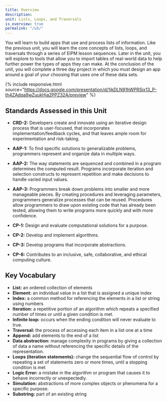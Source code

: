 ```yaml
---
title: Overview
description:
unit: Lists, Loops, and Traversals
is_overview: true
permalink: "/u5/"
---
```


You will learn to build apps that use and process lists of information. Like the previous unit, you will learn the core concepts of lists, loops, and traversals through a series of EIPM lesson sequences. Later in the unit, you will explore to tools that allow you to import tables of real-world data to help further power the types of apps they can make. At the conclusion of the unit, you will complete a three day project in which you must design an app around a goal of your choosing that uses one of these data sets.

{% include responsive.html source="https://docs.google.com/presentation/d/1jkDLN91hWPRSix13_P-th4ZAdqa9wZuukHja2PPZ32A/preview" %}

## Standards Assessed in this Unit

- **CRD-2:** Developers create and innovate using an iterative design process that is user-focused, that incorporates implementation/feedback cycles, and that leaves ample room for experimentation and risk-taking.
- **AAP-1:** To find specific solutions to generalizable problems, programmers represent and organize data in multiple ways.
- **AAP-2:** The way statements are sequenced and combined in a program determines the computed result. Programs incorporate iteration and selection constructs to represent repetition and make decisions to handle varied input values.
- **AAP-3:** Programmers break down problems into smaller and more manageable pieces. By creating procedures and leveraging parameters, programmers generalize processes that can be reused. Procedures allow programmers to draw upon existing code that has already been tested, allowing them to write programs more quickly and with more confidence.

- **CP-1:** Design and evaluate computational solutions for a purpose.
- **CP-2:** Develop and implement algorithms.
- **CP-3:** Develop programs that incorporate abstractions.
- **CP-6:** Contributes to an inclusive, safe, collaborative, and ethical computing culture.

## Key Vocabulary

- **List:** an ordered collection of elements
- **Element:** an individual value in a list that is assigned a unique index
- **Index:** a common method for referencing the elements in a list or string using numbers
- **Iteration:** a repetitive portion of an algorithm which repeats a specified number of times or until a given condition is met.
- **Infinite loop:** occurs when the ending condition will never evaluate to true.
- **Traversal:** the process of accessing each item in a list one at a time
- **Append:** add elements to the end of a list
- **Data abstraction:** manage complexity in programs by giving a collection of data a name without referencing the specific details of the representation.
- **Loops (iteration statements):** change the sequential flow of control by repeating a set of statements zero or more times, until a stopping condition is met
- **Logic Error:** a mistake in the algorithm or program that causes it to behave incorrectly or unexpectedly.
- **Simulation:** abstractions of more complex objects or phenomena for a specific purpose.
- **Substring:** part of an existing string
